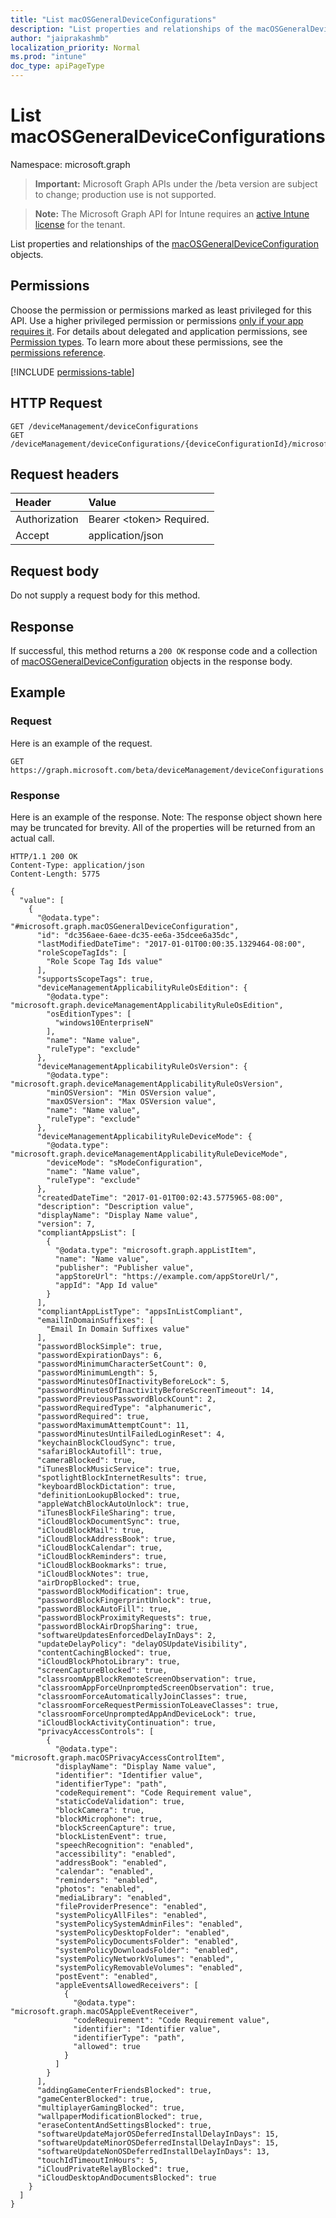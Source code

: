 ```yaml
---
title: "List macOSGeneralDeviceConfigurations"
description: "List properties and relationships of the macOSGeneralDeviceConfiguration objects."
author: "jaiprakashmb"
localization_priority: Normal
ms.prod: "intune"
doc_type: apiPageType
---
```


# List macOSGeneralDeviceConfigurations

Namespace: microsoft.graph

> **Important:** Microsoft Graph APIs under the /beta version are subject to change; production use is not supported.

> **Note:** The Microsoft Graph API for Intune requires an [active Intune license](https://go.microsoft.com/fwlink/?linkid=839381) for the tenant.

List properties and relationships of the [macOSGeneralDeviceConfiguration](../resources/intune-deviceconfig-macosgeneraldeviceconfiguration.md) objects.

## Permissions
Choose the permission or permissions marked as least privileged for this API. Use a higher privileged permission or permissions [only if your app requires it](/graph/permissions-overview#best-practices-for-using-microsoft-graph-permissions). For details about delegated and application permissions, see [Permission types](/graph/permissions-overview#permission-types). To learn more about these permissions, see the [permissions reference](/graph/permissions-reference).

<!-- { "blockType": "permissions", "name": "intune_deviceconfig_macosgeneraldeviceconfiguration_list" } -->
[!INCLUDE [permissions-table](../includes/permissions/intune-deviceconfig-macosgeneraldeviceconfiguration-list-permissions.md)]

## HTTP Request
<!-- {
  "blockType": "ignored"
}
-->
``` http
GET /deviceManagement/deviceConfigurations
GET /deviceManagement/deviceConfigurations/{deviceConfigurationId}/microsoft.graph.windowsDomainJoinConfiguration/networkAccessConfigurations
```

## Request headers
|Header|Value|
|:---|:---|
|Authorization|Bearer &lt;token&gt; Required.|
|Accept|application/json|

## Request body
Do not supply a request body for this method.

## Response
If successful, this method returns a `200 OK` response code and a collection of [macOSGeneralDeviceConfiguration](../resources/intune-deviceconfig-macosgeneraldeviceconfiguration.md) objects in the response body.

## Example

### Request
Here is an example of the request.
``` http
GET https://graph.microsoft.com/beta/deviceManagement/deviceConfigurations
```

### Response
Here is an example of the response. Note: The response object shown here may be truncated for brevity. All of the properties will be returned from an actual call.
``` http
HTTP/1.1 200 OK
Content-Type: application/json
Content-Length: 5775

{
  "value": [
    {
      "@odata.type": "#microsoft.graph.macOSGeneralDeviceConfiguration",
      "id": "dc356aee-6aee-dc35-ee6a-35dcee6a35dc",
      "lastModifiedDateTime": "2017-01-01T00:00:35.1329464-08:00",
      "roleScopeTagIds": [
        "Role Scope Tag Ids value"
      ],
      "supportsScopeTags": true,
      "deviceManagementApplicabilityRuleOsEdition": {
        "@odata.type": "microsoft.graph.deviceManagementApplicabilityRuleOsEdition",
        "osEditionTypes": [
          "windows10EnterpriseN"
        ],
        "name": "Name value",
        "ruleType": "exclude"
      },
      "deviceManagementApplicabilityRuleOsVersion": {
        "@odata.type": "microsoft.graph.deviceManagementApplicabilityRuleOsVersion",
        "minOSVersion": "Min OSVersion value",
        "maxOSVersion": "Max OSVersion value",
        "name": "Name value",
        "ruleType": "exclude"
      },
      "deviceManagementApplicabilityRuleDeviceMode": {
        "@odata.type": "microsoft.graph.deviceManagementApplicabilityRuleDeviceMode",
        "deviceMode": "sModeConfiguration",
        "name": "Name value",
        "ruleType": "exclude"
      },
      "createdDateTime": "2017-01-01T00:02:43.5775965-08:00",
      "description": "Description value",
      "displayName": "Display Name value",
      "version": 7,
      "compliantAppsList": [
        {
          "@odata.type": "microsoft.graph.appListItem",
          "name": "Name value",
          "publisher": "Publisher value",
          "appStoreUrl": "https://example.com/appStoreUrl/",
          "appId": "App Id value"
        }
      ],
      "compliantAppListType": "appsInListCompliant",
      "emailInDomainSuffixes": [
        "Email In Domain Suffixes value"
      ],
      "passwordBlockSimple": true,
      "passwordExpirationDays": 6,
      "passwordMinimumCharacterSetCount": 0,
      "passwordMinimumLength": 5,
      "passwordMinutesOfInactivityBeforeLock": 5,
      "passwordMinutesOfInactivityBeforeScreenTimeout": 14,
      "passwordPreviousPasswordBlockCount": 2,
      "passwordRequiredType": "alphanumeric",
      "passwordRequired": true,
      "passwordMaximumAttemptCount": 11,
      "passwordMinutesUntilFailedLoginReset": 4,
      "keychainBlockCloudSync": true,
      "safariBlockAutofill": true,
      "cameraBlocked": true,
      "iTunesBlockMusicService": true,
      "spotlightBlockInternetResults": true,
      "keyboardBlockDictation": true,
      "definitionLookupBlocked": true,
      "appleWatchBlockAutoUnlock": true,
      "iTunesBlockFileSharing": true,
      "iCloudBlockDocumentSync": true,
      "iCloudBlockMail": true,
      "iCloudBlockAddressBook": true,
      "iCloudBlockCalendar": true,
      "iCloudBlockReminders": true,
      "iCloudBlockBookmarks": true,
      "iCloudBlockNotes": true,
      "airDropBlocked": true,
      "passwordBlockModification": true,
      "passwordBlockFingerprintUnlock": true,
      "passwordBlockAutoFill": true,
      "passwordBlockProximityRequests": true,
      "passwordBlockAirDropSharing": true,
      "softwareUpdatesEnforcedDelayInDays": 2,
      "updateDelayPolicy": "delayOSUpdateVisibility",
      "contentCachingBlocked": true,
      "iCloudBlockPhotoLibrary": true,
      "screenCaptureBlocked": true,
      "classroomAppBlockRemoteScreenObservation": true,
      "classroomAppForceUnpromptedScreenObservation": true,
      "classroomForceAutomaticallyJoinClasses": true,
      "classroomForceRequestPermissionToLeaveClasses": true,
      "classroomForceUnpromptedAppAndDeviceLock": true,
      "iCloudBlockActivityContinuation": true,
      "privacyAccessControls": [
        {
          "@odata.type": "microsoft.graph.macOSPrivacyAccessControlItem",
          "displayName": "Display Name value",
          "identifier": "Identifier value",
          "identifierType": "path",
          "codeRequirement": "Code Requirement value",
          "staticCodeValidation": true,
          "blockCamera": true,
          "blockMicrophone": true,
          "blockScreenCapture": true,
          "blockListenEvent": true,
          "speechRecognition": "enabled",
          "accessibility": "enabled",
          "addressBook": "enabled",
          "calendar": "enabled",
          "reminders": "enabled",
          "photos": "enabled",
          "mediaLibrary": "enabled",
          "fileProviderPresence": "enabled",
          "systemPolicyAllFiles": "enabled",
          "systemPolicySystemAdminFiles": "enabled",
          "systemPolicyDesktopFolder": "enabled",
          "systemPolicyDocumentsFolder": "enabled",
          "systemPolicyDownloadsFolder": "enabled",
          "systemPolicyNetworkVolumes": "enabled",
          "systemPolicyRemovableVolumes": "enabled",
          "postEvent": "enabled",
          "appleEventsAllowedReceivers": [
            {
              "@odata.type": "microsoft.graph.macOSAppleEventReceiver",
              "codeRequirement": "Code Requirement value",
              "identifier": "Identifier value",
              "identifierType": "path",
              "allowed": true
            }
          ]
        }
      ],
      "addingGameCenterFriendsBlocked": true,
      "gameCenterBlocked": true,
      "multiplayerGamingBlocked": true,
      "wallpaperModificationBlocked": true,
      "eraseContentAndSettingsBlocked": true,
      "softwareUpdateMajorOSDeferredInstallDelayInDays": 15,
      "softwareUpdateMinorOSDeferredInstallDelayInDays": 15,
      "softwareUpdateNonOSDeferredInstallDelayInDays": 13,
      "touchIdTimeoutInHours": 5,
      "iCloudPrivateRelayBlocked": true,
      "iCloudDesktopAndDocumentsBlocked": true
    }
  ]
}
```
